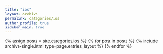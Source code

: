 ```yaml
---
title: "ios"
layout: archive
permalink: categories/ios
author_profile: true
sidebar_main: true
---
```



{% assign posts = site.categories.ios %}
{% for post in posts %} {% include archive-single.html type=page.entries_layout %} {% endfor %}